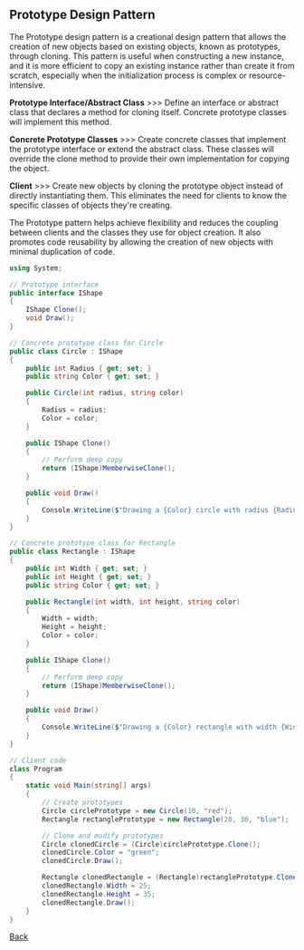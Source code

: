 ## Prototype Design Pattern

The Prototype design pattern is a creational design pattern that allows the creation of new objects based on existing objects, known as prototypes, through cloning. This pattern is useful when constructing a new instance, and it is more efficient to copy an existing instance rather than create it from scratch, especially when the initialization process is complex or resource-intensive.

**Prototype Interface/Abstract Class** >>> Define an interface or abstract class that declares a method for cloning itself. Concrete prototype classes will implement this method.

**Concrete Prototype Classes** >>> Create concrete classes that implement the prototype interface or extend the abstract class. These classes will override the clone method to provide their own implementation for copying the object.

**Client** >>> Create new objects by cloning the prototype object instead of directly instantiating them. This eliminates the need for clients to know the specific classes of objects they're creating.

The Prototype pattern helps achieve flexibility and reduces the coupling between clients and the classes they use for object creation. It also promotes code reusability by allowing the creation of new objects with minimal duplication of code.

```csharp
using System;

// Prototype interface
public interface IShape
{
    IShape Clone();
    void Draw();
}

// Concrete prototype class for Circle
public class Circle : IShape
{
    public int Radius { get; set; }
    public string Color { get; set; }

    public Circle(int radius, string color)
    {
        Radius = radius;
        Color = color;
    }

    public IShape Clone()
    {
        // Perform deep copy
        return (IShape)MemberwiseClone();
    }

    public void Draw()
    {
        Console.WriteLine($"Drawing a {Color} circle with radius {Radius}");
    }
}

// Concrete prototype class for Rectangle
public class Rectangle : IShape
{
    public int Width { get; set; }
    public int Height { get; set; }
    public string Color { get; set; }

    public Rectangle(int width, int height, string color)
    {
        Width = width;
        Height = height;
        Color = color;
    }

    public IShape Clone()
    {
        // Perform deep copy
        return (IShape)MemberwiseClone();
    }

    public void Draw()
    {
        Console.WriteLine($"Drawing a {Color} rectangle with width {Width} and height {Height}");
    }
}

// Client code
class Program
{
    static void Main(string[] args)
    {
        // Create prototypes
        Circle circlePrototype = new Circle(10, "red");
        Rectangle rectanglePrototype = new Rectangle(20, 30, "blue");

        // Clone and modify prototypes
        Circle clonedCircle = (Circle)circlePrototype.Clone();
        clonedCircle.Color = "green";
        clonedCircle.Draw();

        Rectangle clonedRectangle = (Rectangle)rectanglePrototype.Clone();
        clonedRectangle.Width = 25;
        clonedRectangle.Height = 35;
        clonedRectangle.Draw();
    }
}
```
[Back](README.md/#prototype)
